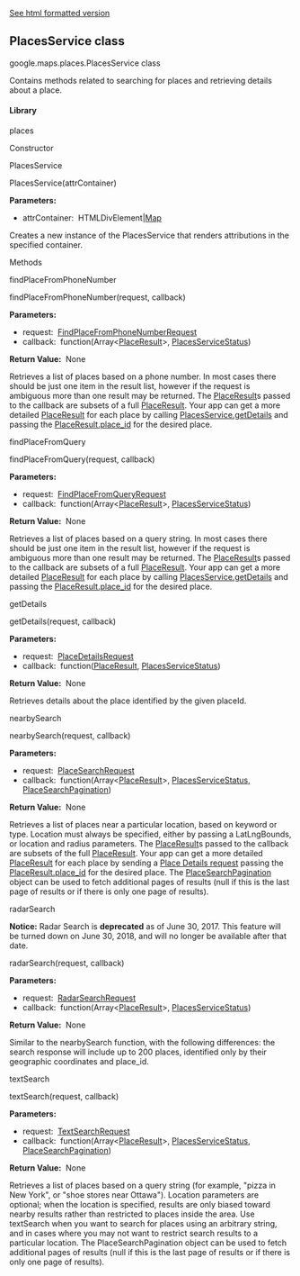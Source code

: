 [See html formatted version](https://huasofoundries.github.io/google-maps-documentation/PlacesService.html)


PlacesService class
-------------------

google.maps.places.PlacesService class

Contains methods related to searching for places and retrieving details about a place.

#### Library

places

Constructor

PlacesService

PlacesService(attrContainer)

**Parameters:** 

*   attrContainer:  HTMLDivElement|[Map](https://github.com/amenadiel/google-maps-documentation/blob/master/docs/Map.md)

Creates a new instance of the PlacesService that renders attributions in the specified container.

Methods

findPlaceFromPhoneNumber

findPlaceFromPhoneNumber(request, callback)

**Parameters:** 

*   request:  [FindPlaceFromPhoneNumberRequest](https://github.com/amenadiel/google-maps-documentation/blob/master/docs/FindPlaceFromPhoneNumberRequest.md)
*   callback:  function(Array<[PlaceResult](https://github.com/amenadiel/google-maps-documentation/blob/master/docs/PlaceResult.md)\>, [PlacesServiceStatus](https://github.com/amenadiel/google-maps-documentation/blob/master/docs/PlacesServiceStatus.md))

**Return Value:**  None

Retrieves a list of places based on a phone number. In most cases there should be just one item in the result list, however if the request is ambiguous more than one result may be returned. The [PlaceResult](https://github.com/amenadiel/google-maps-documentation/blob/master/docs/PlaceResult.md)s passed to the callback are subsets of a full [PlaceResult](https://github.com/amenadiel/google-maps-documentation/blob/master/docs/PlaceResult.md). Your app can get a more detailed [PlaceResult](https://github.com/amenadiel/google-maps-documentation/blob/master/docs/PlaceResult.md) for each place by calling [PlacesService.getDetails](https://github.com/amenadiel/google-maps-documentation/blob/master/docs/PlacesService.md) and passing the [PlaceResult.place\_id](https://github.com/amenadiel/google-maps-documentation/blob/master/docs/PlaceResult.md) for the desired place.

findPlaceFromQuery

findPlaceFromQuery(request, callback)

**Parameters:** 

*   request:  [FindPlaceFromQueryRequest](https://github.com/amenadiel/google-maps-documentation/blob/master/docs/FindPlaceFromQueryRequest.md)
*   callback:  function(Array<[PlaceResult](https://github.com/amenadiel/google-maps-documentation/blob/master/docs/PlaceResult.md)\>, [PlacesServiceStatus](https://github.com/amenadiel/google-maps-documentation/blob/master/docs/PlacesServiceStatus.md))

**Return Value:**  None

Retrieves a list of places based on a query string. In most cases there should be just one item in the result list, however if the request is ambiguous more than one result may be returned. The [PlaceResult](https://github.com/amenadiel/google-maps-documentation/blob/master/docs/PlaceResult.md)s passed to the callback are subsets of a full [PlaceResult](https://github.com/amenadiel/google-maps-documentation/blob/master/docs/PlaceResult.md). Your app can get a more detailed [PlaceResult](https://github.com/amenadiel/google-maps-documentation/blob/master/docs/PlaceResult.md) for each place by calling [PlacesService.getDetails](https://github.com/amenadiel/google-maps-documentation/blob/master/docs/PlacesService.md) and passing the [PlaceResult.place\_id](https://github.com/amenadiel/google-maps-documentation/blob/master/docs/PlaceResult.md) for the desired place.

getDetails

getDetails(request, callback)

**Parameters:** 

*   request:  [PlaceDetailsRequest](https://github.com/amenadiel/google-maps-documentation/blob/master/docs/PlaceDetailsRequest.md)
*   callback:  function([PlaceResult](https://github.com/amenadiel/google-maps-documentation/blob/master/docs/PlaceResult.md), [PlacesServiceStatus](https://github.com/amenadiel/google-maps-documentation/blob/master/docs/PlacesServiceStatus.md))

**Return Value:**  None

Retrieves details about the place identified by the given placeId.

nearbySearch

nearbySearch(request, callback)

**Parameters:** 

*   request:  [PlaceSearchRequest](https://github.com/amenadiel/google-maps-documentation/blob/master/docs/PlaceSearchRequest.md)
*   callback:  function(Array<[PlaceResult](https://github.com/amenadiel/google-maps-documentation/blob/master/docs/PlaceResult.md)\>, [PlacesServiceStatus](https://github.com/amenadiel/google-maps-documentation/blob/master/docs/PlacesServiceStatus.md), [PlaceSearchPagination](https://github.com/amenadiel/google-maps-documentation/blob/master/docs/PlaceSearchPagination.md))

**Return Value:**  None

Retrieves a list of places near a particular location, based on keyword or type. Location must always be specified, either by passing a LatLngBounds, or location and radius parameters. The [PlaceResult](https://github.com/amenadiel/google-maps-documentation/blob/master/docs/PlaceResult.md)s passed to the callback are subsets of the full [PlaceResult](https://github.com/amenadiel/google-maps-documentation/blob/master/docs/PlaceResult.md). Your app can get a more detailed [PlaceResult](https://github.com/amenadiel/google-maps-documentation/blob/master/docs/PlaceResult.md) for each place by sending a [Place Details request](https://developers.google.com/maps/documentation/javascript/places#place_details_requests) passing the [PlaceResult.place\_id](https://github.com/amenadiel/google-maps-documentation/blob/master/docs/PlaceResult.md) for the desired place. The [PlaceSearchPagination](https://github.com/amenadiel/google-maps-documentation/blob/master/docs/PlaceSearchPagination.md) object can be used to fetch additional pages of results (null if this is the last page of results or if there is only one page of results).

radarSearch

**Notice:** Radar Search is **deprecated** as of June 30, 2017. This feature will be turned down on June 30, 2018, and will no longer be available after that date.

radarSearch(request, callback)

**Parameters:** 

*   request:  [RadarSearchRequest](https://github.com/amenadiel/google-maps-documentation/blob/master/docs/RadarSearchRequest.md)
*   callback:  function(Array<[PlaceResult](https://github.com/amenadiel/google-maps-documentation/blob/master/docs/PlaceResult.md)\>, [PlacesServiceStatus](https://github.com/amenadiel/google-maps-documentation/blob/master/docs/PlacesServiceStatus.md))

**Return Value:**  None

Similar to the nearbySearch function, with the following differences: the search response will include up to 200 places, identified only by their geographic coordinates and place\_id.

textSearch

textSearch(request, callback)

**Parameters:** 

*   request:  [TextSearchRequest](https://github.com/amenadiel/google-maps-documentation/blob/master/docs/TextSearchRequest.md)
*   callback:  function(Array<[PlaceResult](https://github.com/amenadiel/google-maps-documentation/blob/master/docs/PlaceResult.md)\>, [PlacesServiceStatus](https://github.com/amenadiel/google-maps-documentation/blob/master/docs/PlacesServiceStatus.md), [PlaceSearchPagination](https://github.com/amenadiel/google-maps-documentation/blob/master/docs/PlaceSearchPagination.md))

**Return Value:**  None

Retrieves a list of places based on a query string (for example, "pizza in New York", or "shoe stores near Ottawa"). Location parameters are optional; when the location is specified, results are only biased toward nearby results rather than restricted to places inside the area. Use textSearch when you want to search for places using an arbitrary string, and in cases where you may not want to restrict search results to a particular location. The PlaceSearchPagination object can be used to fetch additional pages of results (null if this is the last page of results or if there is only one page of results).